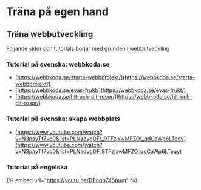 # Träna på egen hand

## Träna webbutveckling

Följande sidor och tutorials börjar med grunden i webbutveckling

### **Tutorial på svenska: webbkoda.se**

* [https://webbkoda.se/starta-webbprojekt/](https://webbkoda.se/starta-webbprojekt/)
* [https://webbkoda.se/evas-frukt/](https://webbkoda.se/evas-frukt/)
* [https://webbkoda.se/hit-och-dit-resor/](https://webbkoda.se/hit-och-dit-resor/)

### Tutorial på svenska: skapa webbplats

* [https://www.youtube.com/watch?v=N3payTf7vo0&list=PLNadygDF\_9TFzjxwMFZO\_qdCaWp6LTeqy](https://www.youtube.com/watch?v=N3payTf7vo0&list=PLNadygDF_9TFzjxwMFZO_qdCaWp6LTeqy)

### Tutorial på engelska

{% embed url="https://youtu.be/DPnqb74Smug" %}



